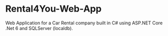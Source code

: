 # Rental4You-Web-App
Web Application for a Car Rental company built in C# using ASP.NET Core .Net 6 and SQLServer (localdb).
